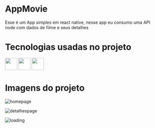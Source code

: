 # AppMovie

Esse é um App simples em react native, nesse app eu consumo uma API node com dados de filme e seus detalhes

# Tecnologias usadas no projeto

<img src="https://cdn.jsdelivr.net/gh/devicons/devicon/icons/javascript/javascript-original.svg" width="40" height="40"/>
<img src="https://cdn.jsdelivr.net/gh/devicons/devicon/icons/nodejs/nodejs-original-wordmark.svg" width="40" height="40"/>
<img src="https://cdn.jsdelivr.net/gh/devicons/devicon/icons/react/react-original.svg" width="40" height="40"/>

# Imagens do projeto

![homepage](https://user-images.githubusercontent.com/72747441/145648657-95e37833-8f2a-4059-a40c-0bd378364705.png)

![detalhespage](https://user-images.githubusercontent.com/72747441/145648902-8243c556-ff40-47d3-896c-42a035d1fceb.png)

![loading](https://user-images.githubusercontent.com/72747441/145648925-9f7d94e6-6edf-44c8-b8c4-9e46705fe414.png)



